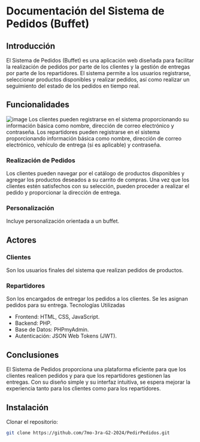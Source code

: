 # Documentación del Sistema de Pedidos (Buffet)
## Introducción
El Sistema de Pedidos (Buffet) es una aplicación web diseñada para facilitar la realización de pedidos por parte de los clientes y la gestión de entregas por parte de los repartidores. 
El sistema permite a los usuarios registrarse, seleccionar productos disponibles y realizar pedidos, así como realizar un seguimiento del estado de los pedidos en tiempo real.
## Funcionalidades
![image](https://github.com/7mo-3ra-G2-2024/PedirPedidos/assets/128102337/b22eb280-9445-4b06-a28f-09ed8f65e459)
Los clientes pueden registrarse en el sistema proporcionando su información básica como nombre, dirección de correo electrónico y contraseña.
Los repartidores pueden registrarse en el sistema proporcionando información básica como nombre, dirección de correo electrónico, vehículo de entrega (si es aplicable) y contraseña.
### Realización de Pedidos
Los clientes pueden navegar por el catálogo de productos disponibles y agregar los productos deseados a su carrito de compras.
Una vez que los clientes estén satisfechos con su selección, pueden proceder a realizar el pedido y proporcionar la dirección de entrega.
### Personalización
Incluye personalización orientada a un buffet.
## Actores
### Clientes
Son los usuarios finales del sistema que realizan pedidos de productos.
### Repartidores
Son los encargados de entregar los pedidos a los clientes. Se les asignan pedidos para su entrega.
Tecnologías Utilizadas
- Frontend: HTML, CSS, JavaScript.
- Backend: PHP.
- Base de Datos: PHPmyAdmin.
- Autenticación: JSON Web Tokens (JWT).
## Conclusiones
El Sistema de Pedidos proporciona una plataforma eficiente para que los clientes realicen pedidos y para que los repartidores gestionen las entregas. Con su diseño simple y su interfaz intuitiva, se espera mejorar la experiencia tanto para los clientes como para los repartidores.
## Instalación
Clonar el repositorio:
```bash
git clone https://github.com/7mo-3ra-G2-2024/PedirPedidos.git
```
